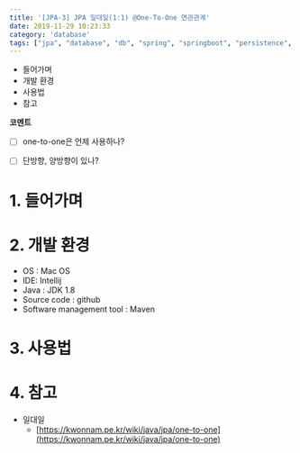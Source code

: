 ```yaml
---
title: '[JPA-3] JPA 일대일(1:1) @One-To-One 연관관계'
date: 2019-11-29 10:23:33
category: 'database'
tags: ["jpa", "database", "db", "spring", "springboot", "persistence", "OneToOne", "mapping", "데이터베이스", "스프링", "스프링부트", "연관관계", "단방향", "양방향", "일대일"]
---
```


* 들어가며
* 개발 환경
* 사용법
* 참고

**코멘트**
- [ ] one-to-one은 언제 사용하나?

- [ ] 단방향, 양방향이 있나?

# 1. 들어가며

# 2. 개발 환경

* OS : Mac OS
* IDE: Intellij
* Java : JDK 1.8
* Source code : github
* Software management tool : Maven

# 3. 사용법

# 4. 참고

* 일대일
	* [https://kwonnam.pe.kr/wiki/java/jpa/one-to-one](https://kwonnam.pe.kr/wiki/java/jpa/one-to-one)
